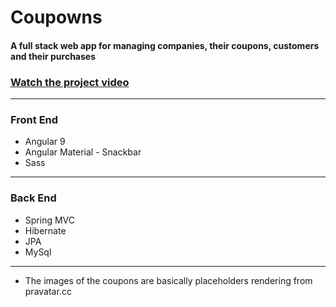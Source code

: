 # Coupowns
#### A full stack web app for managing companies, their coupons, customers and their purchases
### [Watch the project video](https://youtu.be/JC5nwpEBx9Q "Watch the project video")
---
### Front End
- Angular 9
- Angular Material - Snackbar
- Sass
---
### Back End
- Spring MVC
- Hibernate
- JPA
- MySql
---
- The images of the coupons are basically placeholders rendering from pravatar.cc
